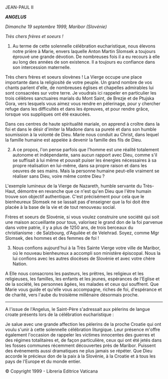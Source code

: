 JEAN-PAUL II

***ANGELUS***

*Dimanche 19 septembre 1999, Maribor (Slovénie)*

*Très chers frères et soeurs !*

1. Au terme de cette solennelle célébration eucharistique, nous élevons notre prière à Marie, envers laquelle Anton Martin Slomsek a toujours éprouvé une grande dévotion. De nombreuses fois il a eu recours à elle au long des années de son existence. Il a toujours eu confiance dans son intercession maternelle.

Très chers frères et soeurs slovènes ! La Vierge occupe une place importante dans la religiosité de votre peuple. Un grand nombre de vos chants parlent d'elle, de nombreuses églises et chapelles admirables lui sont consacrées sur votre terre. Je voudrais ici rappeler en particulier les trois célèbres sanctuaires marials du Mont Saint, de Brezje et de Ptujska Gora, vers lesquels vous aimez vous rendre en pèlerinage, pour y chercher refuge dans les difficultés et dans les épreuves, et pour rendre grâce, lorsque vos suppliques ont été exaucées.

Dans ces centres de haute spiritualité mariale, on apprend à croître dans la foi et dans le désir d'imiter la Madone dans sa pureté et dans son humble soumission à la volonté de Dieu. Marie nous conduit au Christ, dans lequel la famille humaine est appelée à devenir la famille des fils de Dieu.

2. A ce propos, l'on pense parfois que l'homme est une réalité totalement autonome et indépendante, sans aucun rapport avec Dieu, comme s'il se suffisait à lui même et pouvait puiser les énergies nécessaires à sa propre réalisation en lui-même, dans sa propre raison et dans les oeuvres de ses mains. Mais la personne humaine peut-elle vraiment se réaliser sans Dieu, voire même contre Dieu ?

L'exemple lumineux de la Vierge de Nazareth, humble servante du Très-Haut, démontre en revanche que ce n'est qu'en Dieu que l'être humain trouve son objectif authentique. C'est précisément pour cela que le bienheureux Slomsek ne se lassait pas d'enseigner que la foi doit être placée à la base de la vie et de tout renouveau social.

Frères et soeurs de Slovénie, si vous voulez construire une société qui soit une maison accueillante pour tous, valorisez le grand don de la foi parvenue dans votre patrie, il y a plus de 1250 ans, de trois berceaux du christianisme : de Salzbourg, d'Aquilée et de Velehrad. Soyez, comme Mgr Slomsek, des hommes et des femmes de foi !

3. Nous confions aujourd'hui à la Très Sainte Vierge votre ville de Maribor, où le nouveau bienheureux a accompli son ministère épiscopal. Nous la lui confions avec les autres diocèses de Slovénie et avec votre chère Nation.

A Elle nous consacrons les pasteurs, les prêtres, les religieux et les religieuses, les familles, les enfants et les jeunes, espérances de l'Eglise et de la société, les personnes âgées, les malades et ceux qui souffrent. Que Marie vous guide et qu'elle vous accompagne, riches de foi, d'espérance et de charité, vers l'aube du troisième millénaire désormais proche.

* * *

A l'issue de l'Angelus, le Saint-Père s'adressait aux pèlerins de langue croate présents lors de la célébration eucharistique :

Je salue avec une grande affection les pèlerins de la proche Croatie qui ont voulu s'unir à cette solennelle célébration liturgique. Leur présence m'offre également l'occasion de rappeler les victimes innocentes des guerres et des régimes totalitaires et, de façon particulière, ceux qui ont été jetés dans les fosses communes récemment découvertes près de Maribor. Puissent des événements aussi dramatiques ne plus jamais se répéter. Que Dieu accorde le précieux don de la paix à la Slovénie, à la Croatie et à tous les pays de l'Europe et du monde entier.

© Copyright 1999 - Libreria Editrice Vaticana